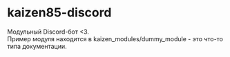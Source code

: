 # kaizen85-discord
Модульный Discord-бот <3. <br>
Пример модуля находится в kaizen_modules/dummy_module - это что-то типа документации.